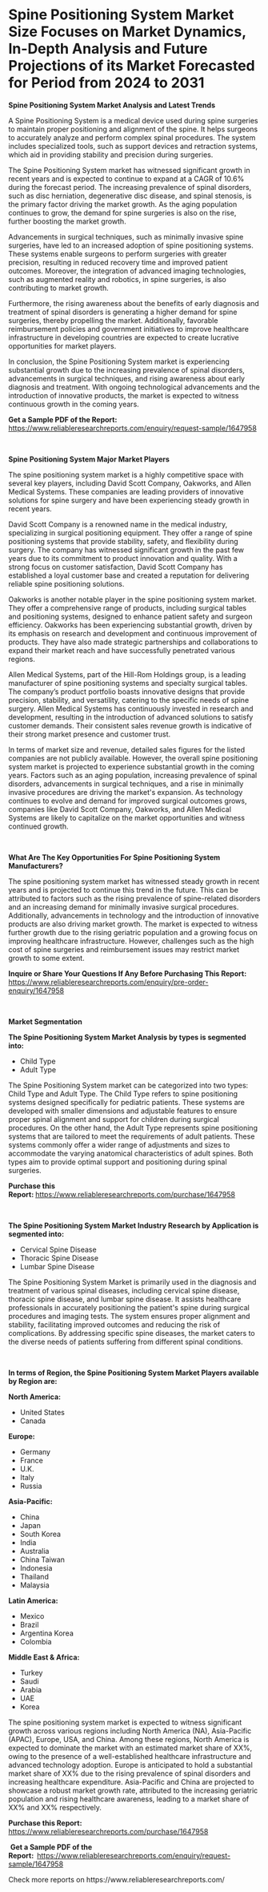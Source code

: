 <p><h1>Spine Positioning System Market Size Focuses on Market Dynamics, In-Depth Analysis and Future Projections of its Market Forecasted for Period from 2024 to 2031</h1></p><p><strong>Spine Positioning System Market Analysis and Latest Trends</strong></p>
<p><p>A Spine Positioning System is a medical device used during spine surgeries to maintain proper positioning and alignment of the spine. It helps surgeons to accurately analyze and perform complex spinal procedures. The system includes specialized tools, such as support devices and retraction systems, which aid in providing stability and precision during surgeries.</p><p>The Spine Positioning System market has witnessed significant growth in recent years and is expected to continue to expand at a CAGR of 10.6% during the forecast period. The increasing prevalence of spinal disorders, such as disc herniation, degenerative disc disease, and spinal stenosis, is the primary factor driving the market growth. As the aging population continues to grow, the demand for spine surgeries is also on the rise, further boosting the market growth.</p><p>Advancements in surgical techniques, such as minimally invasive spine surgeries, have led to an increased adoption of spine positioning systems. These systems enable surgeons to perform surgeries with greater precision, resulting in reduced recovery time and improved patient outcomes. Moreover, the integration of advanced imaging technologies, such as augmented reality and robotics, in spine surgeries, is also contributing to market growth.</p><p>Furthermore, the rising awareness about the benefits of early diagnosis and treatment of spinal disorders is generating a higher demand for spine surgeries, thereby propelling the market. Additionally, favorable reimbursement policies and government initiatives to improve healthcare infrastructure in developing countries are expected to create lucrative opportunities for market players.</p><p>In conclusion, the Spine Positioning System market is experiencing substantial growth due to the increasing prevalence of spinal disorders, advancements in surgical techniques, and rising awareness about early diagnosis and treatment. With ongoing technological advancements and the introduction of innovative products, the market is expected to witness continuous growth in the coming years.</p></p>
<p><strong>Get a Sample PDF of the Report:&nbsp;</strong> <a href="https://www.reliableresearchreports.com/enquiry/request-sample/1647958">https://www.reliableresearchreports.com/enquiry/request-sample/1647958</a></p>
<p>&nbsp;</p>
<p><strong>Spine Positioning System Major Market Players</strong></p>
<p><p>The spine positioning system market is a highly competitive space with several key players, including David Scott Company, Oakworks, and Allen Medical Systems. These companies are leading providers of innovative solutions for spine surgery and have been experiencing steady growth in recent years.</p><p>David Scott Company is a renowned name in the medical industry, specializing in surgical positioning equipment. They offer a range of spine positioning systems that provide stability, safety, and flexibility during surgery. The company has witnessed significant growth in the past few years due to its commitment to product innovation and quality. With a strong focus on customer satisfaction, David Scott Company has established a loyal customer base and created a reputation for delivering reliable spine positioning solutions.</p><p>Oakworks is another notable player in the spine positioning system market. They offer a comprehensive range of products, including surgical tables and positioning systems, designed to enhance patient safety and surgeon efficiency. Oakworks has been experiencing substantial growth, driven by its emphasis on research and development and continuous improvement of products. They have also made strategic partnerships and collaborations to expand their market reach and have successfully penetrated various regions.</p><p>Allen Medical Systems, part of the Hill-Rom Holdings group, is a leading manufacturer of spine positioning systems and specialty surgical tables. The company’s product portfolio boasts innovative designs that provide precision, stability, and versatility, catering to the specific needs of spine surgery. Allen Medical Systems has continuously invested in research and development, resulting in the introduction of advanced solutions to satisfy customer demands. Their consistent sales revenue growth is indicative of their strong market presence and customer trust.</p><p>In terms of market size and revenue, detailed sales figures for the listed companies are not publicly available. However, the overall spine positioning system market is projected to experience substantial growth in the coming years. Factors such as an aging population, increasing prevalence of spinal disorders, advancements in surgical techniques, and a rise in minimally invasive procedures are driving the market's expansion. As technology continues to evolve and demand for improved surgical outcomes grows, companies like David Scott Company, Oakworks, and Allen Medical Systems are likely to capitalize on the market opportunities and witness continued growth.</p></p>
<p>&nbsp;</p>
<p><strong>What Are The Key Opportunities For Spine Positioning System Manufacturers?</strong></p>
<p><p>The spine positioning system market has witnessed steady growth in recent years and is projected to continue this trend in the future. This can be attributed to factors such as the rising prevalence of spine-related disorders and an increasing demand for minimally invasive surgical procedures. Additionally, advancements in technology and the introduction of innovative products are also driving market growth. The market is expected to witness further growth due to the rising geriatric population and a growing focus on improving healthcare infrastructure. However, challenges such as the high cost of spine surgeries and reimbursement issues may restrict market growth to some extent.</p></p>
<p><strong>Inquire or Share Your Questions If Any Before Purchasing This Report:</strong> <a href="https://www.reliableresearchreports.com/enquiry/pre-order-enquiry/1647958">https://www.reliableresearchreports.com/enquiry/pre-order-enquiry/1647958</a></p>
<p>&nbsp;</p>
<p><strong>Market Segmentation</strong></p>
<p><strong>The Spine Positioning System Market Analysis by types is segmented into:</strong></p>
<p><ul><li>Child Type</li><li>Adult Type</li></ul></p>
<p><p>The Spine Positioning System market can be categorized into two types: Child Type and Adult Type. The Child Type refers to spine positioning systems designed specifically for pediatric patients. These systems are developed with smaller dimensions and adjustable features to ensure proper spinal alignment and support for children during surgical procedures. On the other hand, the Adult Type represents spine positioning systems that are tailored to meet the requirements of adult patients. These systems commonly offer a wider range of adjustments and sizes to accommodate the varying anatomical characteristics of adult spines. Both types aim to provide optimal support and positioning during spinal surgeries.</p></p>
<p><strong>Purchase this Report:&nbsp;</strong><a href="https://www.reliableresearchreports.com/purchase/1647958">https://www.reliableresearchreports.com/purchase/1647958</a></p>
<p>&nbsp;</p>
<p><strong>The Spine Positioning System Market Industry Research by Application is segmented into:</strong></p>
<p><ul><li>Cervical Spine Disease</li><li>Thoracic Spine Disease</li><li>Lumbar Spine Disease</li></ul></p>
<p><p>The Spine Positioning System Market is primarily used in the diagnosis and treatment of various spinal diseases, including cervical spine disease, thoracic spine disease, and lumbar spine disease. It assists healthcare professionals in accurately positioning the patient's spine during surgical procedures and imaging tests. The system ensures proper alignment and stability, facilitating improved outcomes and reducing the risk of complications. By addressing specific spine diseases, the market caters to the diverse needs of patients suffering from different spinal conditions.</p></p>
<p>&nbsp;</p>
<p><strong>In terms of Region, the Spine Positioning System Market Players available by Region are:</strong></p>
<p>
    <p> <strong> North America: </strong>
        <ul>
            <li>United States</li>
            <li>Canada</li>
        </ul>
        </p> 
    <p> <strong> Europe: </strong>
        <ul>
            <li>Germany</li>
            <li>France</li>
            <li>U.K.</li>
            <li>Italy</li>
            <li>Russia</li>
        </ul>
        </p> 
    <p> <strong> Asia-Pacific: </strong>
        <ul>
            <li>China</li>
            <li>Japan</li>
            <li>South Korea</li>
            <li>India</li>
            <li>Australia</li>
            <li>China Taiwan</li>
            <li>Indonesia</li>
            <li>Thailand</li>
            <li>Malaysia</li>
        </ul>
        </p> 
    <p> <strong> Latin America: </strong>
        <ul>
            <li>Mexico</li>
            <li>Brazil</li>
            <li>Argentina Korea</li>
            <li>Colombia</li>
        </ul>
        </p> 
    <p> <strong> Middle East & Africa: </strong>
        <ul>
            <li>Turkey</li>
            <li>Saudi</li>
            <li>Arabia</li>
            <li>UAE</li>
            <li>Korea</li>
        </ul>
    </p>
    </p>
<p><p>The spine positioning system market is expected to witness significant growth across various regions including North America (NA), Asia-Pacific (APAC), Europe, USA, and China. Among these regions, North America is expected to dominate the market with an estimated market share of XX%, owing to the presence of a well-established healthcare infrastructure and advanced technology adoption. Europe is anticipated to hold a substantial market share of XX% due to the rising prevalence of spinal disorders and increasing healthcare expenditure. Asia-Pacific and China are projected to showcase a robust market growth rate, attributed to the increasing geriatric population and rising healthcare awareness, leading to a market share of XX% and XX% respectively.</p></p>
<p><strong>Purchase this Report: </strong><a href="https://www.reliableresearchreports.com/purchase/1647958">https://www.reliableresearchreports.com/purchase/1647958</a></p>
<p>&nbsp;<strong>Get a Sample PDF of the Report:&nbsp;&nbsp;</strong><a href="https://www.reliableresearchreports.com/enquiry/request-sample/1647958">https://www.reliableresearchreports.com/enquiry/request-sample/1647958</a></p>
<p><strong></strong></p>
<p>Check more reports on https://www.reliableresearchreports.com/</p>